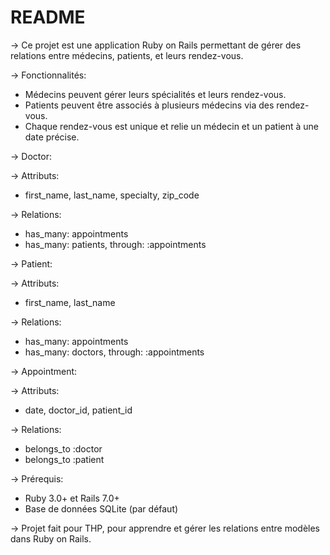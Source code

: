 # README
-> Ce projet est une application Ruby on Rails permettant de gérer des relations entre médecins, patients, et leurs rendez-vous.

-> Fonctionnalités:

* Médecins peuvent gérer leurs spécialités et leurs rendez-vous.
* Patients peuvent être associés à plusieurs médecins via des rendez-vous.
* Chaque rendez-vous est unique et relie un médecin et un patient à une date précise.


-> Doctor:

-> Attributs: 
*   first_name, last_name, specialty, zip_code

-> Relations:
*  has_many: appointments
*  has_many: patients, through: :appointments

-> Patient:

-> Attributs: 
*  first_name, last_name

-> Relations:
*  has_many: appointments
*  has_many: doctors, through: :appointments

-> Appointment:

-> Attributs: 
*  date, doctor_id, patient_id

-> Relations:
*  belongs_to :doctor
*  belongs_to :patient


-> Prérequis:

*  Ruby 3.0+ et Rails 7.0+
*  Base de données SQLite (par défaut)


-> Projet fait pour THP, pour apprendre et gérer les relations entre modèles dans Ruby on Rails.